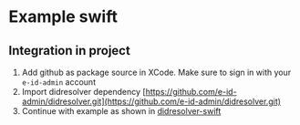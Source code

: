 # Example swift

## Integration in project

1. Add github as package source in XCode. Make sure to sign in with your `e-id-admin` account
2. Import didresolver dependency [https://github.com/e-id-admin/didresolver.git](https://github.com/e-id-admin/didresolver.git)
3. Continue with example as shown in [didresolver-swift](https://github.com/e-id-admin/didresolver-swift.git)